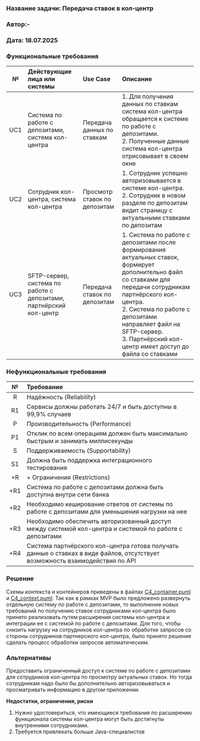 ﻿### <a name="_b7urdng99y53"></a>**Название задачи:** Передача ставок в кол-центр
### <a name="_hjk0fkfyohdk"></a>**Автор:**-
### <a name="_uanumrh8zrui"></a>**Дата:** 18.07.2025
### <a name="_3bfxc9a45514"></a>**Функциональные требования**

| **№** | **Действующие лица или системы**                                   | **Use Case**                                                     | **Описание**                                                                                                                                                                                                                                                                                                |
|:-----:|:-------------------------------------------------------------------|:-----------------------------------------------------------------|:------------------------------------------------------------------------------------------------------------------------------------------------------------------------------------------------------------------------------------------------------------------------------------------------------------|
|  UC1  | Система по работе с депозитами, система кол-центра                 | Передача данных по ставкам                                       | 1. Для получения данных по ставкам система кол-центра обращается к системе по работе с депозитами.  <br/>2. Полученные данные система кол-центра отрисовывает в своем окне                                                                                                                                  |
|  UC2  | Сотрудник кол-центра, система кол-центра                           | Просмотр ставок по депозитам                                     | 1. Сотрудник успешно авторизовывается в системе кол-центра.  <br/>2. Сотрудник в новом разделе по депозитам видит страницу с актуальными ставками по депозитам                                                                                                                                              |
|  UC3  | SFTP-сервер, система по работе с депозитами, партнёрский кол-центр | Передача ставок по депозитам                                     | 1. Система по работе с депозитами после формирования актуальных ставок, формирует дополнительно файл со ставками для передачи сотрудникам партнёрского кол-центра.  <br/>2. Система по работе с депозитами направляет файл на SFTP-сервер.  <br/>3. Партнёрский кол-центр имеет доступ до файла со ставками |


### <a name="_u8xz25hbrgql"></a>**Нефункциональные требования**

| **№** | **Требование**                                                                                                                |
|:-----:|:------------------------------------------------------------------------------------------------------------------------------|
|   R   | Надёжность (Reliability)                                                                                                      |                                      
|  R1   | Сервисы должны работать 24/7 и быть доступны в 99,9% случаев                                                                  |                                      
|   P   | Производительность (Performance)                                                                                              |                                      
|  P1   | Отклик по всем операциям должен быть максимально быстрым и занимать миллисекунды                                              |                                      
|   S   | Поддерживаемость (Supportability)                                                                                             |                                      
|  S1   | Должна быть поддержка интеграционного тестирования                                                                            |                                      
|  +R   | + Ограничения (Restrictions)                                                                                                  |                                      
|  +R1  | Система по работе с депозитами должна быть доступна внутри сети банка                                                         |
|  +R2  | Необходимо кеширование ответов от системы по работе с депозитами для уменьшения нагрузки на нее                               | 
|  +R3  | Необходимо обеспечить авторизованный доступ между системой кол-центра и системой по работе с депозитами                       | 
|  +R4  | Система партнёрского кол-центра готова получать данные о ставках в виде файлов, отсутствует возможность взаимодействия по API | 

### <a name="_qmphm5d6rvi3"></a>**Решение**
Схемы контекста и контейнеров приведены в файлах [C4_container.puml](C4_container.puml) и [C4_context.puml](C4_context.puml).
Так как в рамках MVP было предложено развернуть отдельную систему по работе с депозитами, то выполнение новых требований по получению ставок сотрудниками кол-центра было принято реализовать путем расширения системы кол-центра и интеграции ее с системой по работе с депозитами.
Для того, чтобы снизить нагрузку на сотрудников кол-центра по обработке запросов со стороны сотрудников партнерского кол-центра, было принято решение сделать процесс обработки запросов автоматическим.

### <a name="_bjrr7veeh80c"></a>**Альтернативы**
Предоставить ограниченный доступ к системе по работе с депозитами для сотрудников кол-центра по просмотру актуальных ставок.
Но тогда сотрудникам надо было бы дополнительно авторизовываться и просматривать информацию в другом приложении.

**Недостатки, ограничения, риски**

1. Нужно удостовериться, что имеющиеся требования по расширению функционала системы кол-центра могут быть достигнуты внутренними сотрудниками.
2. Требуется привлекать больше Java-специалистов
